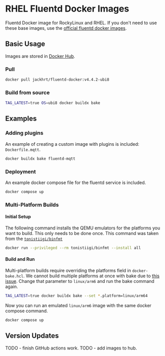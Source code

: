 # RHEL Fluentd Docker Images

Fluentd Docker image for RockyLinux and RHEL.  If you don't need to use these base images, use the [official fluentd docker images](https://hub.docker.com/r/fluent/fluentd/).

## Basic Usage

Images are stored in [Docker Hub](https://hub.docker.com/r/jackhrt/fluentd-docker).


### Pull

```bash
docker pull jackhrt/fluentd-docker:v4.4.2-ubi8
```

### Build from source

```bash
TAG_LATEST=true OS=ubi8 docker buildx bake
```

## Examples

### Adding plugins

An example of creating a custom image with plugins is included: `Dockerfile.mqtt`.
```bash
docker buildx bake fluentd-mqtt
```

### Deployment

An example docker compose file for the fluentd service is included.

```bash
docker compose up
```

### Multi-Platform Builds

#### Initial Setup

The following command installs the QEMU emulators for the platforms you want to build.  This only needs to be done once.  This command was taken from the [`tonistiigi/binfmt`](https://github.com/tonistiigi/binfmt)

```bash
docker run --privileged --rm tonistiigi/binfmt --install all
```

#### Build and Run

Multi-platform builds require overriding the platforms field in `docker-bake.hcl`.  We cannot build multiple platforms at once with bake due to [this issue](https://github.com/docker/buildx/issues/1522).  Change that parameter to `linux/arm6` and run the bake command again.

```bash
TAG_LATEST=true docker buildx bake --set *.platform=linux/arm64
```

Now you can run an emulated `linux/arm6` image with the same docker compose command.

```bash
docker compose up
```

## Version Updates

TODO - finish GitHub actions work.
TODO - add images to hub.
